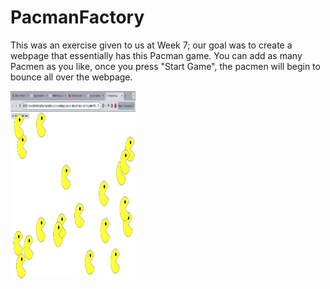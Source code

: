 <h1>PacmanFactory</h1>
This was an exercise given to us at Week 7; our goal was to create a webpage that essentially has this Pacman game. You can add as many Pacmen as you like, once you press "Start Game", the pacmen will begin to bounce all over the webpage.
<p>
  <img src = "PacmanGame.png"
    width="200"
    height="300"/>
</p>
